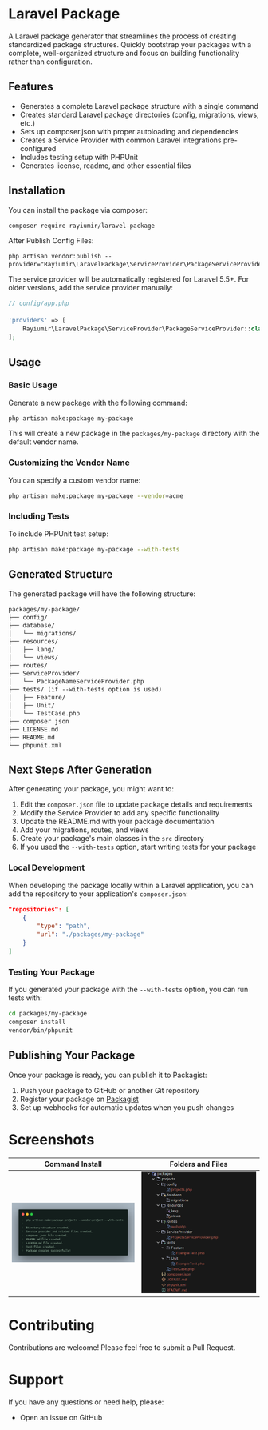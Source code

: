 # Laravel Package

A Laravel package generator that streamlines the process of creating standardized package structures. Quickly bootstrap your packages with a complete, well-organized structure and focus on building functionality rather than configuration.

## Features

- Generates a complete Laravel package structure with a single command
- Creates standard Laravel package directories (config, migrations, views, etc.)
- Sets up composer.json with proper autoloading and dependencies
- Creates a Service Provider with common Laravel integrations pre-configured
- Includes testing setup with PHPUnit
- Generates license, readme, and other essential files

## Installation

You can install the package via composer:

```bash
composer require rayiumir/laravel-package
```

After Publish Config Files:

```
php artisan vendor:publish --provider="Rayiumir\LaravelPackage\ServiceProvider\PackageServiceProvider"
```

The service provider will be automatically registered for Laravel 5.5+. For older versions, add the service provider manually:

```php
// config/app.php

'providers' => [
    Rayiumir\LaravelPackage\ServiceProvider\PackageServiceProvider::class,
];
```

## Usage

### Basic Usage

Generate a new package with the following command:

```bash
php artisan make:package my-package
```

This will create a new package in the `packages/my-package` directory with the default vendor name.

### Customizing the Vendor Name

You can specify a custom vendor name:

```bash
php artisan make:package my-package --vendor=acme
```

### Including Tests

To include PHPUnit test setup:

```bash
php artisan make:package my-package --with-tests
```

## Generated Structure

The generated package will have the following structure:

```
packages/my-package/
├── config/
├── database/
│   └── migrations/
├── resources/
│   ├── lang/
│   └── views/
├── routes/
├── ServiceProvider/
│   └── PackageNameServiceProvider.php
├── tests/ (if --with-tests option is used)
│   ├── Feature/
│   ├── Unit/
│   └── TestCase.php
├── composer.json
├── LICENSE.md
├── README.md
└── phpunit.xml
```

## Next Steps After Generation

After generating your package, you might want to:

1. Edit the `composer.json` file to update package details and requirements
2. Modify the Service Provider to add any specific functionality
3. Update the README.md with your package documentation
4. Add your migrations, routes, and views
5. Create your package's main classes in the `src` directory
6. If you used the `--with-tests` option, start writing tests for your package

### Local Development

When developing the package locally within a Laravel application, you can add the repository to your application's `composer.json`:

```json
"repositories": [
    {
        "type": "path",
        "url": "./packages/my-package"
    }
]
```

### Testing Your Package

If you generated your package with the `--with-tests` option, you can run tests with:

```bash
cd packages/my-package
composer install
vendor/bin/phpunit
```

## Publishing Your Package

Once your package is ready, you can publish it to Packagist:

1. Push your package to GitHub or another Git repository
2. Register your package on [Packagist](https://packagist.org/)
3. Set up webhooks for automatic updates when you push changes

# Screenshots

<table class="table">
  <thead>
    <tr>
      <th scope="col" width="1000px">Command Install</th>
      <th scope="col" width="1000px">Folders and Files</th>
    </tr>
  </thead>
  <tbody>
    <tr>
      <td>
        <img src="./Screenshot/PackageOne.png" width="100%" alt="Command Install">
      </td>
      <td>
        <img src="./Screenshot/PackageTwo.png" width="100%" alt="Folders and Files">
      </td>
    </tr>
  </tbody>
</table>

# Contributing

Contributions are welcome! Please feel free to submit a Pull Request.

# Support

If you have any questions or need help, please:

- Open an issue on GitHub
